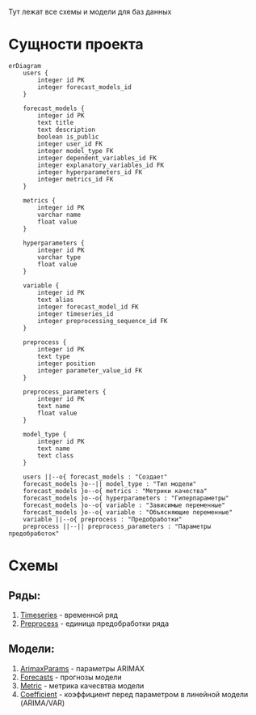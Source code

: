 Тут лежат все схемы и модели для баз данных
# Сущности проекта

```mermaid
erDiagram
    users {
        integer id PK
        integer forecast_models_id
    }

    forecast_models {
        integer id PK
        text title
        text description
        boolean is_public
        integer user_id FK
        integer model_type FK
        integer dependent_variables_id FK
        integer explanatory_variables_id FK
        integer hyperparameters_id FK
        integer metrics_id FK
    }

    metrics {
        integer id PK
        varchar name
        float value
    }

    hyperparameters {
        integer id PK
        varchar type
        float value
    }

    variable {
        integer id PK
        text alias
        integer forecast_model_id FK
        integer timeseries_id
        integer preprocessing_sequence_id FK
    }

    preprocess {
        integer id PK
        text type
        integer position
        integer parameter_value_id FK
    }

    preprocess_parameters {
        integer id PK
        text name
        float value
    }

    model_type {
        integer id PK
        text name
        text class
    }

    users ||--o{ forecast_models : "Создает"
    forecast_models }o--|| model_type : "Тип модели"
    forecast_models }o--o{ metrics : "Метрики качества"
    forecast_models }o--o{ hyperparameters : "Гиперпараметры"
    forecast_models }o--o{ variable : "Зависимые переменные"
    forecast_models }o--o{ variable : "Объясняющие переменные"
    variable ||--o{ preprocess : "Предобработки"
    preprocess ||--|| preprocess_parameters : "Параметры предобработок"
```


# Схемы
## Ряды:
1. [Timeseries](./Timeseries.md) - временной ряд
2. [Preprocess](./Preprocess.md) - единица предобработки ряда
## Модели:
1. [ArimaxParams](./ArimaxParams.md) - параметры ARIMAX
2. [Forecasts](./Forecasts.md) - прогнозы модели
3. [Metric](./Metric.md) - метрика качесвтва модели
4. [Coefficient](./Coefficient.md) - коэффициент перед параметром в линейной модели (ARIMA/VAR)